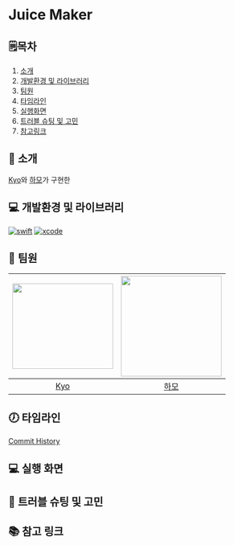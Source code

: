 # Juice Maker 

## 🗒︎목차
1. [소개](#-소개)
2. [개발환경 및 라이브러리](#-개발환경-및-라이브러리)
3. [팀원](#-팀원)
4. [타임라인](#-타임라인)
5. [실행화면](#-실행-화면)
6. [트러블 슈팅 및 고민](#-트러블-슈팅-및-고민)
7. [참고링크](#-참고-링크)


## 👋 소개
[Kyo](https://github.com/KyoPak)와 [하모](https://github.com/lxodud)가 구현한 


## 💻 개발환경 및 라이브러리
[![swift](https://img.shields.io/badge/swift-5.6-orange)]()
[![xcode](https://img.shields.io/badge/Xcode-13.4.1-blue)]()


## 🧑 팀원
<img src = "https://user-images.githubusercontent.com/59204352/187332158-a15815eb-3847-40e5-a6f0-93a373f21180.JPG" width=200 height=170>|<img src="https://i.imgur.com/ydRkDFq.jpg" width=200>|
|:--:|:--:|
|[Kyo](https://github.com/KyoPak)|[하모](https://github.com/lxodud)|
  

## 🕖 타임라인
[Commit History]()

## 💻 실행 화면







## 🎯 트러블 슈팅 및 고민






## 📚 참고 링크


